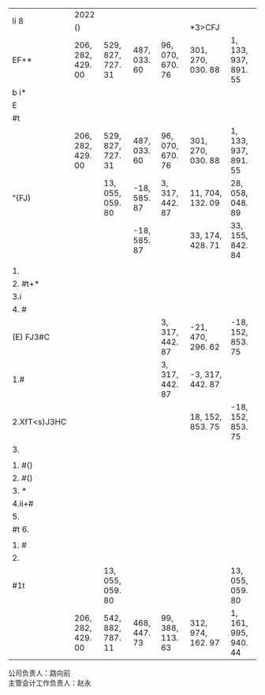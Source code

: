 <table><tr><td rowspan="2">Ii 8</td><td colspan="6">2022 </td></tr><tr><td>()</td><td></td><td></td><td></td><td>*3&gt;CFJ</td><td></td></tr><tr><td>EF+*</td><td>206, 282, 429. 00</td><td>529, 827, 727. 31</td><td>487, 033. 60</td><td>96, 070, 670. 76</td><td>301, 270, 030. 88</td><td>1, 133, 937, 891. 55</td></tr><tr><td>b i*</td><td></td><td></td><td></td><td></td><td></td><td></td></tr><tr><td> E</td><td></td><td></td><td></td><td></td><td></td><td></td></tr><tr><td>#t</td><td></td><td></td><td></td><td></td><td></td><td></td></tr><tr><td></td><td>206, 282, 429. 00</td><td>529, 827, 727. 31</td><td>487, 033. 60</td><td>96, 070, 670. 76</td><td>301, 270, 030. 88</td><td>1, 133, 937, 891. 55</td></tr><tr><td>&quot;{FJ)</td><td></td><td>13, 055, 059. 80</td><td>-18, 585. 87</td><td>3, 317, 442. 87</td><td>11, 704, 132. 09</td><td>28, 058, 048. 89</td></tr><tr><td></td><td></td><td></td><td>-18, 585. 87</td><td></td><td>33, 174, 428. 71</td><td>33, 155, 842. 84</td></tr><tr><td></td><td></td><td></td><td></td><td></td><td></td><td></td></tr><tr><td>1.</td><td></td><td></td><td></td><td></td><td></td><td></td></tr><tr><td>2. #t+*</td><td></td><td></td><td></td><td></td><td></td><td></td></tr><tr><td>3.i</td><td></td><td></td><td></td><td></td><td></td><td></td></tr><tr><td>4. #</td><td></td><td></td><td></td><td></td><td></td><td></td></tr><tr><td>(E) FJ3#C</td><td></td><td></td><td></td><td>3, 317, 442. 87</td><td>-21, 470, 296. 62</td><td>-18, 152, 853. 75</td></tr><tr><td>1.#</td><td></td><td></td><td></td><td>3, 317, 442. 87</td><td>-3, 317, 442. 87</td><td></td></tr><tr><td>2.XfT&lt;s)J3HC</td><td></td><td></td><td></td><td></td><td>18, 152, 853. 75</td><td>-18, 152, 853. 75</td></tr><tr><td>3.</td><td></td><td></td><td></td><td></td><td></td><td></td></tr><tr><td></td><td></td><td></td><td></td><td></td><td></td><td></td></tr><tr><td>1. #()</td><td></td><td></td><td></td><td></td><td></td><td></td></tr><tr><td>2. #()</td><td></td><td></td><td></td><td></td><td></td><td></td></tr><tr><td>3. *</td><td></td><td></td><td></td><td></td><td></td><td></td></tr><tr><td>4.ii+#</td><td></td><td></td><td></td><td></td><td></td><td></td></tr><tr><td>5.</td><td></td><td></td><td></td><td></td><td></td><td></td></tr><tr><td>#t 6.</td><td></td><td></td><td></td><td></td><td></td><td></td></tr><tr><td></td><td></td><td></td><td></td><td></td><td></td><td></td></tr><tr><td>1. #</td><td></td><td></td><td></td><td></td><td></td><td></td></tr><tr><td>2. </td><td></td><td></td><td></td><td></td><td></td><td></td></tr><tr><td> #1t</td><td></td><td>13, 055, 059. 80</td><td></td><td></td><td></td><td>13, 055, 059. 80</td></tr><tr><td></td><td>206, 282, 429. 00</td><td>542, 882, 787. 11</td><td>468, 447. 73</td><td>99, 388, 113. 63</td><td>312, 974, 162. 97</td><td>1, 161, 995, 940. 44</td></tr></table>

公司负责人：路向前  
主管会计工作负责人：赵永